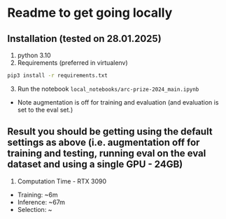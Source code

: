 # Readme to get going locally

## Installation (tested on 28.01.2025)
1. python 3.10
2. Requirements (preferred in virtualenv)
```bash
pip3 install -r requirements.txt
```
3. Run the notebook `local_notebooks/arc-prize-2024_main.ipynb`
- Note augmentation is off for training and evaluation (and evaluation is set to the eval set.)

## Result you should be getting using the default settings as above (i.e. augmentation off for training and testing, running eval on the eval dataset and using a single GPU - 24GB)

1. Computation Time - RTX 3090
- Training: ~6m
- Inference: ~67m
- Selection: ~